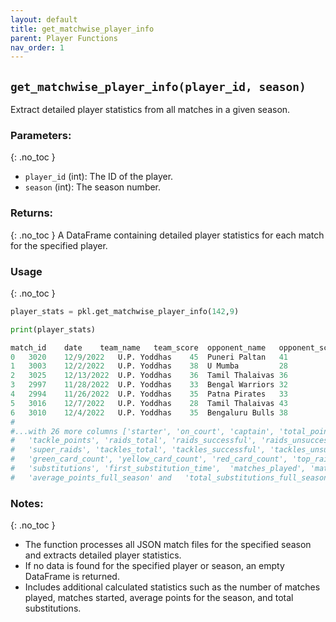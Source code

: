 ```yaml
---
layout: default
title: get_matchwise_player_info
parent: Player Functions
nav_order: 1
---
```

## `get_matchwise_player_info(player_id, season)`

Extract detailed player statistics from all matches in a given season.

### Parameters:
{: .no_toc }
- `player_id` (int): The ID of the player.
- `season` (int): The season number.

### Returns:
{: .no_toc }
A DataFrame containing detailed player statistics for each match for the specified player.
  
### Usage
{: .no_toc }

```python
player_stats = pkl.get_matchwise_player_info(142,9)

print(player_stats)

match_id	date	team_name	team_score	opponent_name	opponent_score	played
0	3020	12/9/2022	U.P. Yoddhas	45	Puneri Paltan	41	        True
1	3003	12/2/2022	U.P. Yoddhas	38	U Mumba	        28	        True
2	3025	12/13/2022	U.P. Yoddhas	36	Tamil Thalaivas	36	        True
3	2997	11/28/2022	U.P. Yoddhas	33	Bengal Warriors	32	        True
4	2994	11/26/2022	U.P. Yoddhas	35	Patna Pirates	33	        True
5	3016	12/7/2022	U.P. Yoddhas	28	Tamil Thalaivas	43	        True
6	3010	12/4/2022	U.P. Yoddhas	35	Bengaluru Bulls	38	        True
#
#...with 26 more columns ['starter', 'on_court', 'captain', 'total_points', 'raid_points',
#   'tackle_points', 'raids_total', 'raids_successful', 'raids_unsuccessful', 'raids_empty',
#   'super_raids', 'tackles_total', 'tackles_successful', 'tackles_unsuccessful', 'super_tackles',
#   'green_card_count', 'yellow_card_count', 'red_card_count', 'top_raider', 'top_defender',
#   'substitutions', 'first_substitution_time',  'matches_played', 'matches_started',  
#   'average_points_full_season' and   'total_substitutions_full_season'    
```
### Notes:
{: .no_toc }
- The function processes all JSON match files for the specified season and extracts detailed player statistics.
- If no data is found for the specified player or season, an empty DataFrame is returned.
- Includes additional calculated statistics such as the number of matches played, matches started, average points for the season, and total substitutions.
